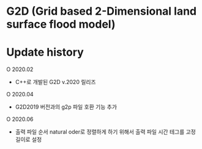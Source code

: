 # G2D (Grid based 2-Dimensional land surface flood model) 

# Update history
O 2020.02
 - C++로 개발된 G2D v.2020 릴리즈
 
O 2020.04 
 - G2D2019 버전과의 g2p 파일 호환 기능 추가
 
O 2020.06 
 - 출력 파일 순서 natural oder로 정렬하게 하기 위해서 출력 파일 시간 테그를 고정 길이로 설정 